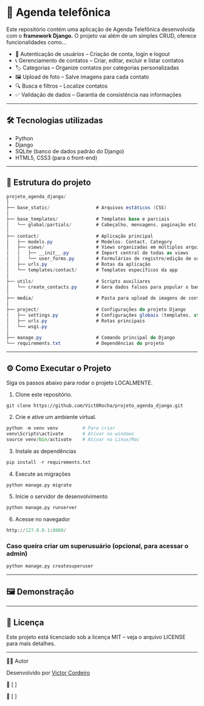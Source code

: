 # 📒 Agenda telefônica

Este repositório contém uma aplicação de Agenda Telefônica desenvolvida com o __framework Django.__
O projeto vai além de um simples CRUD, oferece funcionalidades como...

* 👤 Autenticação de usuários – Criação de conta, login e logout
* 📞 Gerenciamento de contatos – Criar, editar, excluir e listar contatos
* 🏷️ Categorias – Organize contatos por categorias personalizadas
* 🖼️ Upload de foto – Salve imagens para cada contato
* 🔍 Busca e filtros – Localize contatos
* ✅ Validação de dados – Garantia de consistência nas informações

---

## 🛠️ Tecnologias utilizadas

* Python
* Django
* SQLite (banco de dados padrão do Django)
* HTML5, CSS3 (para o front-end)

---

## 📂 Estrutura do projeto

```csharp
projeto_agenda_django/
│
├── base_static/                 # Arquivos estáticos (CSS)
│
├── base_templates/              # Templates base e parciais
│   └── global/partials/         # Cabeçalho, mensagens, paginação etc...
│
├── contact/                     # Aplicação principal
│   ├── models.py                # Modelos: Contact, Category
│   ├── views/                   # Views organizadas em múltiplos arquivos
│   │   ├── __init__.py          # Import central de todas as views
│   │   └── user_forms.py        # Formulários de registro/edição de usuário
│   ├── urls.py                  # Rotas da aplicação
│   └── templates/contact/       # Templates específicos da app
│
├── utils/                       # Scripts auxiliares
│   └── create_contacts.py       # Gera dados falsos para popular o banco
│
├── media/                       # Pasta para upload de imagens de contatos
│
├── project/                     # Configurações do projeto Django
│   ├── settings.py              # Configurações globais (templates, static, media)
│   ├── urls.py                  # Rotas principais
│   └── wsgi.py
│
├── manage.py                    # Comando principal do Django
└── requirements.txt             # Dependências do projeto
```

---

## ⚙️ Como Executar o Projeto

Siga os passos abaixo para rodar o projeto LOCALMENTE.


1. Clone este repositório. <br/>
```
git clone https://github.com/Vict0Rocha/projeto_agenda_django.git
```

2. Crie e ative um ambiente virtual.
```python
python -m venv venv         # Para criar
venv\Scripts\activate       # Ativar no windows
source venv/bin/activate    # Ativar no Linux/Mac
```

3. Instale as dependências
```python
pip install -r requirements.txt
```

4. Execute as migrações
```python
python manage.py migrate
```

5. Inicie o servidor de desenvolvimento
```python
python manage.py runserver
```

6. Acesse no navegador
```python
http://127.0.0.1:8000/
```

### Caso queira criar um superusuário (opcional, para acessar o admin)
```python
python manage.py createsuperuser
```

---

## 🖼️ Demonstração


---

## 📄 Licença

Este projeto está licenciado sob a licença MIT – veja o arquivo LICENSE
 para mais detalhes.

---

👨‍💻 Autor

Desenvolvido por [Victor Cordeiro](https://portfolio-victor-cordeiro.vercel.app/) 

📧 [ ]

🔗 [ ]
